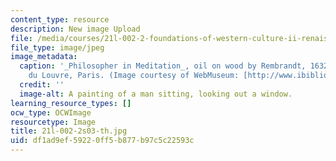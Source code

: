 ```yaml
---
content_type: resource
description: New image Upload
file: /media/courses/21l-002-2-foundations-of-western-culture-ii-renaissance-to-modernity-spring-2003/df1ad9ef59220ff5b877b97c5c22593c_21l-002-2s03-th.jpg
file_type: image/jpeg
image_metadata:
  caption: '_Philosopher in Meditation_, oil on wood by Rembrandt, 1632; in the Musee
    du Louvre, Paris. (Image courtesy of WebMuseum: [http://www.ibiblio.org/wm/](http://www.ibiblio.org/wm/).)'
  credit: ''
  image-alt: A painting of a man sitting, looking out a window.
learning_resource_types: []
ocw_type: OCWImage
resourcetype: Image
title: 21l-002-2s03-th.jpg
uid: df1ad9ef-5922-0ff5-b877-b97c5c22593c
---
```

